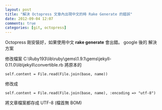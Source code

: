 ```yaml
---
layout: post
title: "解決 Octopress 文章內出現中文的時 Rake Generate 的錯誤"
date: 2012-09-04 12:07
comments: true
categories: [git, octopress]
---
```


Octopress 剛安裝好，如果使用中文 **rake generate** 會出錯。 google 後的 解決方案

修改檔案 C:\Ruby193\lib\ruby\gems\1.9.1\gems\jekyll-0.11.0\lib\jekyll\convertible.rb 將原本的

	self.content = File.read(File.join(base, name))
	
修改成

	self.content = File.read(File.join(base, name), :encoding => "utf-8")
	
將文章檔案都存成 UTF-8 (檔首無 BOM)